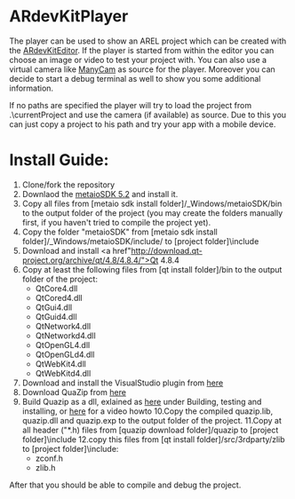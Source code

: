ARdevKitPlayer
===============

The player can be used to show an AREL project which can be created with the <a href=https://github.com/Firebusa/ARdevKit>ARdevKitEditor</a>.
If the player is started from within the editor you can choose an image or video to test your project with.
You can also use a virtual camera like <a href=http://download.manycam.com/>ManyCam</a> as source for the player.
Moreover you can decide to start a debug terminal as well to show you some additional information.

If no paths are specified the player will try to load the project from .\currentProject and use the camera  (if available) as source. Due to this you can just copy a project to his path and try your app with a mobile device.

Install Guide:
==============

1. Clone/fork the repository
2. Downlaod the <a href=http://dev.metaio.com/>metaioSDK 5.2</a> and install it.
3. Copy all files from [metaio sdk install folder]/_Windows/metaioSDK/bin to the output folder of the project (you may create the folders manually first, if you haven't tried to compile the project yet).
4. Copy the folder "metaioSDK" from [metaio sdk install folder]/_Windows/metaioSDK/include/ to [project folder]\include
5. Download and install <a href"http://download.qt-project.org/archive/qt/4.8/4.8.4/">Qt 4.8.4</a>
6. Copy at least the following files from [qt install folder]/bin to the output folder of the project:
	* QtCore4.dll
	* QtCored4.dll
	* QtGui4.dll
	* QtGuid4.dll
	* QtNetwork4.dll
	* QtNetworkd4.dll
	* QtOpenGL4.dll
	* QtOpenGLd4.dll
	* QtWebKit4.dll
	* QtWebKitd4.dll
7. Download and install the VisualStudio plugin from <a href="http://download.qt-project.org/official_releases/vsaddin/qt-vs-addin-1.1.11-opensource.exe">here</a>
8. Download QuaZip from <a href="http://sourceforge.net/projects/quazip/files/latest/download">here</a>
9. Build Quazip as a dll, exlained as  <a href="http://quazip.sourceforge.net/">here</a> under Building, testing and installing, or <a href="http://www.youtube.com/watch?v=mxlcKmvMK9Q">here</a> for a video howto
10.Copy the compiled quazip.lib, quazip.dll and quazip.exp to the output folder of the project.
11.Copy at all header ("*.h) files from [quazip download folder]/quazip to [project folder]\include
12.copy this files from [qt install folder]/src/3rdparty/zlib to [project folder]\include:
	* zconf.h
	* zlib.h

After that you should be able to compile and debug the project.